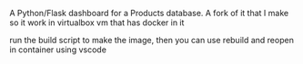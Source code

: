 A Python/Flask dashboard for a Products database. A fork of it that I make so it work in virtualbox vm that has docker in it

run the build script to make the image, then you can use rebuild and reopen in container using vscode